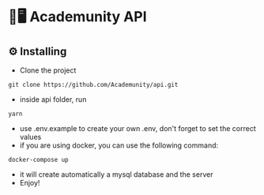 # 📝🖥️ Academunity API

## ⚙️ Installing
- Clone the project
```
git clone https://github.com/Academunity/api.git
```
- inside api folder, run
```
yarn
```
- use .env.example to create your own .env, don't forget to set the correct values
- if you are using docker, you can use the following command:
```
docker-compose up
```
- it will create automatically a mysql database and the server
- Enjoy!